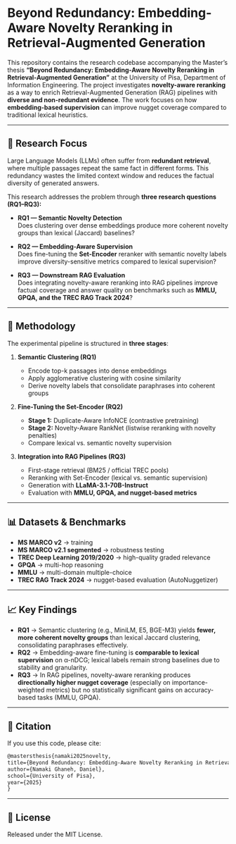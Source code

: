 # Beyond Redundancy: Embedding-Aware Novelty Reranking in Retrieval-Augmented Generation

This repository contains the research codebase accompanying the Master’s thesis **“Beyond Redundancy: Embedding-Aware Novelty Reranking in Retrieval-Augmented Generation”** at the University of Pisa, Department of Information Engineering.
The project investigates **novelty-aware reranking** as a way to enrich Retrieval-Augmented Generation (RAG) pipelines with **diverse and non-redundant evidence**. The work focuses on how **embedding-based supervision** can improve nugget coverage compared to traditional lexical heuristics.

---

## 🧠 Research Focus

Large Language Models (LLMs) often suffer from **redundant retrieval**, where multiple passages repeat the same fact in different forms. This redundancy wastes the limited context window and reduces the factual diversity of generated answers.

This research addresses the problem through **three research questions (RQ1–RQ3):**

- **RQ1 — Semantic Novelty Detection**  
  Does clustering over dense embeddings produce more coherent novelty groups than lexical (Jaccard) baselines?

- **RQ2 — Embedding-Aware Supervision**  
  Does fine-tuning the **Set-Encoder** reranker with semantic novelty labels improve diversity-sensitive metrics compared to lexical supervision?

- **RQ3 — Downstream RAG Evaluation**  
  Does integrating novelty-aware reranking into RAG pipelines improve factual coverage and answer quality on benchmarks such as **MMLU, GPQA, and the TREC RAG Track 2024**?

---

## 🔬 Methodology

The experimental pipeline is structured in **three stages**:

1. **Semantic Clustering (RQ1)**  
   - Encode top-k passages into dense embeddings  
   - Apply agglomerative clustering with cosine similarity  
   - Derive novelty labels that consolidate paraphrases into coherent groups  

2. **Fine-Tuning the Set-Encoder (RQ2)**  
   - **Stage 1:** Duplicate-Aware InfoNCE (contrastive pretraining)  
   - **Stage 2:** Novelty-Aware RankNet (listwise reranking with novelty penalties)  
   - Compare lexical vs. semantic novelty supervision  

3. **Integration into RAG Pipelines (RQ3)**  
   - First-stage retrieval (BM25 / official TREC pools)  
   - Reranking with Set-Encoder (lexical vs. semantic supervision)  
   - Generation with **LLaMA-3.1-70B-Instruct**  
   - Evaluation with **MMLU, GPQA, and nugget-based metrics**  

---

## 📊 Datasets & Benchmarks

- **MS MARCO v2** → training  
- **MS MARCO v2.1 segmented** → robustness testing  
- **TREC Deep Learning 2019/2020** → high-quality graded relevance  
- **GPQA** → multi-hop reasoning  
- **MMLU** → multi-domain multiple-choice  
- **TREC RAG Track 2024** → nugget-based evaluation (AutoNuggetizer)

---

## 📈 Key Findings

- **RQ1** → Semantic clustering (e.g., MiniLM, E5, BGE-M3) yields **fewer, more coherent novelty groups** than lexical Jaccard clustering, consolidating paraphrases effectively.  
- **RQ2** → Embedding-aware fine-tuning is **comparable to lexical supervision** on α-nDCG; lexical labels remain strong baselines due to stability and granularity.  
- **RQ3** → In RAG pipelines, novelty-aware reranking produces **directionally higher nugget coverage** (especially on importance-weighted metrics) but no statistically significant gains on accuracy-based tasks (MMLU, GPQA).  

---

## 📜 Citation

If you use this code, please cite:
```tex
@mastersthesis{namaki2025novelty,
title={Beyond Redundancy: Embedding-Aware Novelty Reranking in Retrieval-Augmented Generation},
author={Namaki Ghaneh, Daniel},
school={University of Pisa},
year={2025}
}
```

---

## 📜 License

Released under the MIT License.
